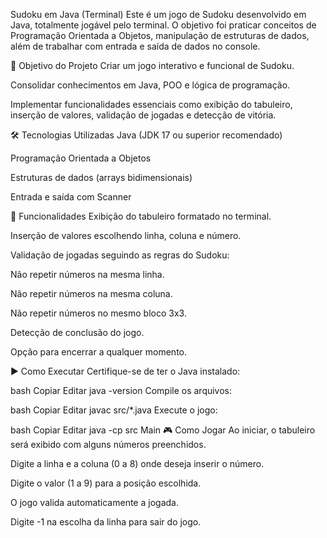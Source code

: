 Sudoku em Java (Terminal)
Este é um jogo de Sudoku desenvolvido em Java, totalmente jogável pelo terminal. O objetivo foi praticar conceitos de Programação Orientada a Objetos, manipulação de estruturas de dados, além de trabalhar com entrada e saída de dados no console.

🎯 Objetivo do Projeto
Criar um jogo interativo e funcional de Sudoku.

Consolidar conhecimentos em Java, POO e lógica de programação.

Implementar funcionalidades essenciais como exibição do tabuleiro, inserção de valores, validação de jogadas e detecção de vitória.

🛠 Tecnologias Utilizadas
Java (JDK 17 ou superior recomendado)

Programação Orientada a Objetos

Estruturas de dados (arrays bidimensionais)

Entrada e saída com Scanner

📌 Funcionalidades
Exibição do tabuleiro formatado no terminal.

Inserção de valores escolhendo linha, coluna e número.

Validação de jogadas seguindo as regras do Sudoku:

Não repetir números na mesma linha.

Não repetir números na mesma coluna.

Não repetir números no mesmo bloco 3x3.

Detecção de conclusão do jogo.

Opção para encerrar a qualquer momento.

▶️ Como Executar
Certifique-se de ter o Java instalado:

bash
Copiar
Editar
java -version
Compile os arquivos:

bash
Copiar
Editar
javac src/*.java
Execute o jogo:

bash
Copiar
Editar
java -cp src Main
🎮 Como Jogar
Ao iniciar, o tabuleiro será exibido com alguns números preenchidos.

Digite a linha e a coluna (0 a 8) onde deseja inserir o número.

Digite o valor (1 a 9) para a posição escolhida.

O jogo valida automaticamente a jogada.

Digite -1 na escolha da linha para sair do jogo.

